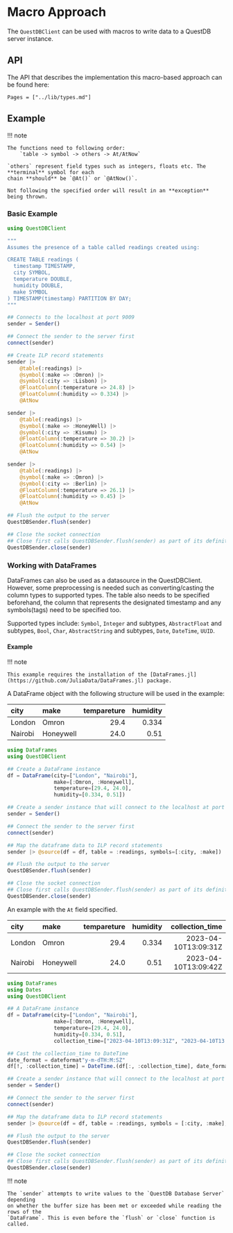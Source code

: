 # Macro Approach

The `QuestDBClient` can be used with macros to write data to a QuestDB server instance.

## API

The API that describes the implementation this macro-based approach can be found here:

```@contents
Pages = ["../lib/types.md"]
```

## Example

!!! note 

    The functions need to following order:
        `table -> symbol -> others -> At/AtNow`
    
    `others` represent field types such as integers, floats etc. The **terminal** symbol for each
    chain **should** be `@At()` or `@AtNow()`. 

    Not following the specified order will result in an **exception** being thrown.

### Basic Example 

````julia
using QuestDBClient

"""
Assumes the presence of a table called readings created using:

CREATE TABLE readings (
  timestamp TIMESTAMP,
  city SYMBOL,
  temperature DOUBLE,
  humidity DOUBLE,
  make SYMBOL
) TIMESTAMP(timestamp) PARTITION BY DAY;
"""

## Connects to the localhost at port 9009
sender = Sender()

## Connect the sender to the server first
connect(sender)

## Create ILP record statements
sender |>
    @table(:readings) |>
    @symbol(:make => :Omron) |>
    @symbol(:city => :Lisbon) |>
    @FloatColumn(:temperature => 24.8) |>
    @FloatColumn(:humidity => 0.334) |>
    @AtNow

sender |>
    @table(:readings) |>
    @symbol(:make => :HoneyWell) |>
    @symbol(:city => :Kisumu) |>
    @FloatColumn(:temperature => 30.2) |>
    @FloatColumn(:humidity => 0.54) |>
    @AtNow

sender |>
    @table(:readings) |>
    @symbol(:make => :Omron) |>
    @symbol(:city => :Berlin) |>
    @FloatColumn(:temperature => 26.1) |>
    @FloatColumn(:humidity => 0.45) |>
    @AtNow

## Flush the output to the server
QuestDBSender.flush(sender)

## Close the socket connection
## Close first calls QuestDBSender.flush(sender) as part of its definition
QuestDBSender.close(sender)
````

### Working with DataFrames

DataFrames can also be used as a datasource in the QuestDBClient. However, some preprocessing
is needed such as converting/casting the column types to supported types. The table also needs to be specified
beforehand, the column that represents the designated timestamp and any symbols(tags) need to be specified too.

Supported types include: `Symbol`, `Integer` and subtypes, `AbstractFloat` and subtypes, `Bool`, `Char`, `AbstractString` and subtypes,
        `Date`, `DateTime`, `UUID`.


#### Example

!!! note

    This example requires the installation of the [DataFrames.jl](https://github.com/JuliaData/DataFrames.jl) package.

A DataFrame object with the following structure will be used in the example:

| city       | make       | tempareture  |   humidity  |
|:-----------|:-----------|-------------:|------------:|
| London     | Omron      |  29.4        |    0.334    |
| Nairobi    | Honeywell  |  24.0        |    0.51     |



````julia
using DataFrames
using QuestDBClient

## Create a DataFrame instance
df = DataFrame(city=["London", "Nairobi"], 
               make=[:Omron, :Honeywell], 
               temperature=[29.4, 24.0], 
               humidity=[0.334, 0.51])

## Create a sender instance that will connect to the localhost at port 9009
sender = Sender()

## Connect the sender to the server first
connect(sender)

## Map the dataframe data to ILP record statements
sender |> @source(df = df, table = :readings, symbols=[:city, :make])

## Flush the output to the server
QuestDBSender.flush(sender)

## Close the socket connection
## Close first calls QuestDBSender.flush(sender) as part of its definition
QuestDBSender.close(sender)
````

An example with the `At` field specified.

| city       | make       | tempareture  |   humidity  | collection_time          |
|:-----------|:-----------|-------------:|------------:|-------------------------:
| London     | Omron      |  29.4        |    0.334    | 2023-04-10T13:09:31Z     |
| Nairobi    | Honeywell  |  24.0        |    0.51     | 2023-04-10T13:09:42Z     |


````julia
using DataFrames
using Dates
using QuestDBClient

## A DataFrame instance
df = DataFrame(city=["London", "Nairobi"], 
               make=[:Omron, :Honeywell], 
               temperature=[29.4, 24.0], 
               humidity=[0.334, 0.51], 
               collection_time=["2023-04-10T13:09:31Z", "2023-04-10T13:09:42Z"])

## Cast the collection_time to DateTime
date_format = dateformat"y-m-dTH:M:SZ"
df[!, :collection_time] = DateTime.(df[:, :collection_time], date_format)

## Create a sender instance that will connect to the localhost at port 9009
sender = Sender()

## Connect the sender to the server first
connect(sender)

## Map the dataframe data to ILP record statements
sender |> @source(df = df, table = :readings, symbols = [:city, :make], at = :collection_time)

## Flush the output to the server
QuestDBSender.flush(sender)

## Close the socket connection
## Close first calls QuestDBSender.flush(sender) as part of its definition
QuestDBSender.close(sender)
````

!!! note

    The `sender` attempts to write values to the `QuestDB Database Server` depending
    on whether the buffer size has been met or exceeded while reading the rows of the 
    `DataFrame`. This is even before the `flush` or `close` function is called.